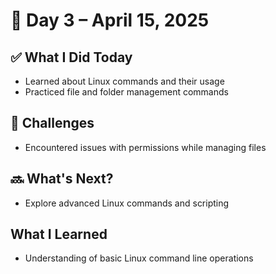 # 📅 Day 3 – April 15, 2025

## ✅ What I Did Today
- Learned about Linux commands and their usage
- Practiced file and folder management commands

## 🤔 Challenges
- Encountered issues with permissions while managing files

## 🔜 What's Next?
- Explore advanced Linux commands and scripting

## What I Learned
- Understanding of basic Linux command line operations